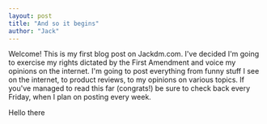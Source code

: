 ```yaml
---
layout: post
title: "And so it begins"
author: "Jack"
---
```


Welcome! This is my first blog post on Jackdm.com. I've decided I'm going to exercise my rights dictated by the First Amendment and voice my opinions on the internet. I'm going to post everything from funny stuff I see on the internet, to product reviews, to my opinions on various topics. If you've managed to read this far (congrats!) be sure to check back every Friday, when I plan on posting every week.

Hello there
